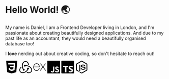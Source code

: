 # Hello World! 🌏

My name is Daniel, I am a Frontend Developer living in London, and I'm passionate about creating beautifully designed applications. And due to my past life as an accountant, they would need a beautifully organised database too!

I **love** nerding out about creative coding, so don't hesitate to reach out!

<div>
<img src='css3.svg' width='40' height='40'/>
<img src='redux.svg' width='40' height='40'/>
<img src='express.svg' width='40' height='40'/>
<img src='javascript.svg' width='40' height='40'/>
<img src='typescript.svg' width='40' height='40'/>
<img src='nodedotjs.svg' width='40' height='40'/>
</div>
